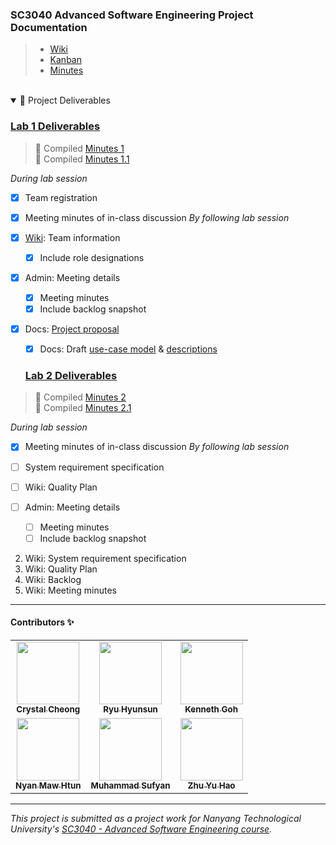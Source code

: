 ### SC3040 Advanced Software Engineering Project Documentation

> - [Wiki](https://github.com/mawsters/docs/wiki)
> - [Kanban](https://github.com/orgs/mawsters/projects/3)
> - [Minutes](https://github.com/mawsters/docs/wiki/Meeting-Minutes)

<br/>

<details open>
<summary>📂 Project Deliverables</summary>

### [Lab 1 Deliverables](./Deliverables/Lab%201/Deliverables.pdf)

> 📝 Compiled [Minutes 1](./Deliverables/Lab%201/Meeting-Minutes-1.pdf)<br/>
> 📝 Compiled [Minutes 1.1](./Deliverables/Lab%201/Meeting-Minutes-1.1.pdf)<br/>

_During lab session_

- [x] Team registration
- [x] Meeting minutes of in-class discussion
      _By following lab session_
- [x] [Wiki](https://github.com/mawsters/docs/wiki): Team information
  - [x] Include role designations
- [x] Admin: Meeting details
  - [x] Meeting minutes
  - [x] Include backlog snapshot
- [x] Docs: [Project proposal](./Deliverables/Lab%201/Project-Proposal.pdf)

  - [x] Docs: Draft [use-case model](./Deliverables/Lab%201/Use-Case-Diagram-0.0.1.pdf) & [descriptions](./Deliverables/Lab%201/Use-Case-Descriptions-0.0.1.pdf)

  ### [Lab 2 Deliverables](./Deliverables/Lab%202/Deliverables.pdf)

> 📝 Compiled [Minutes 2](./Deliverables/Lab%201/Meeting-Minutes-1.pdf)<br/>
> 📝 Compiled [Minutes 2.1](./Deliverables/Lab%202/MM%202.1.pdf)<br/>

_During lab session_

- [x] Meeting minutes of in-class discussion
      _By following lab session_
- [ ] System requirement specification
- [ ] Wiki: Quality Plan
- [ ] Admin: Meeting details

  - [ ] Meeting minutes
  - [ ] Include backlog snapshot

  </details>

2. Wiki: System requirement specification
3. Wiki: Quality Plan
4. Wiki: Backlog
5. Wiki: Meeting minutes

---

#### Contributors ✨

<table>
  <tr>
    <td align="center"><a href="https://github.com/crystalcheong"  target="_blank"><img src="https://avatars.githubusercontent.com/u/65748007?v=4?s=100" width="100px;" alt=""/><br /><sub><b>Crystal Cheong</b></sub></a><br /></td>
    <td align="center"><a href="https://github.com/hyunsunryu2020" target="_blank"><img src="https://avatars.githubusercontent.com/u/101242965?v=4?s=100" width="100px;" alt=""/><br /><sub><b>Ryu Hyunsun</b></sub></a><br /></td>
    <td align="center"><a href="https://github.com/Kennethgjw" target="_blank"><img src="https://avatars.githubusercontent.com/u/102150867?v=4?s=100" width="100px;" alt=""/><br /><sub><b>Kenneth Goh</b></sub></a><br /></td>
  </tr>
  <tr>
    <td align="center"><a href="https://github.com/NyanMaw" target="_blank"><img src="https://avatars.githubusercontent.com/u/85445638?v=4?s=100" width="100px;" alt=""/><br /><sub><b>Nyan Maw Htun</b></sub></a><br /></td>
    <td align="center"><a href="https://github.com/sufyanjais" target="_blank"><img src="https://avatars.githubusercontent.com/u/37979114?v=4?s=100" width="100px;" alt=""/><br /><sub><b>Muhammad Sufyan</b></sub></a><br /></td>
  <td align="center"><a href="https://github.com/yuhaopro" target="_blank"><img src="https://avatars.githubusercontent.com/u/64051449?v=4?s=100" width="100px;" alt=""/><br /><sub><b>Zhu Yu Hao</b></sub></a><br /></td>
  </tr>
</table>

---

_This project is submitted as a project work for Nanyang Technological University's [SC3040 - Advanced Software Engineering course](https://www.nanyangmods.com/modules/cz3002-advanced-software-engineering-3-0-au/)._
